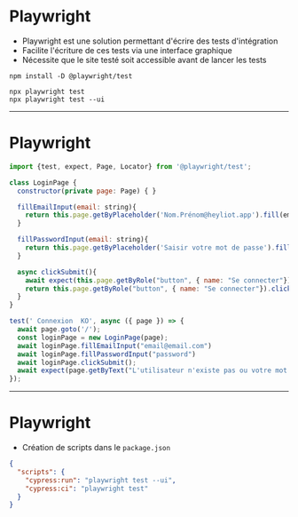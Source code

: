 # Playwright

- Playwright est une solution permettant d'écrire des tests d'intégration
- Facilite l'écriture de ces tests via une interface graphique
- Nécessite que le site testé soit accessible avant de lancer les tests

```shell
npm install -D @playwright/test

npx playwright test
npx playwright test --ui
```

---

# Playwright

```javascript
import {test, expect, Page, Locator} from '@playwright/test';

class LoginPage {
  constructor(private page: Page) { }

  fillEmailInput(email: string){
    return this.page.getByPlaceholder('Nom.Prénom@heyliot.app').fill(email);
  }

  fillPasswordInput(email: string){
    return this.page.getByPlaceholder('Saisir votre mot de passe').fill(email);
  }

  async clickSubmit(){
    await expect(this.page.getByRole("button", { name: "Se connecter"})).toBeEnabled();
    return this.page.getByRole("button", { name: "Se connecter"}).click();
  }
}

test(' Connexion  KO', async ({ page }) => {
  await page.goto('/');
  const loginPage = new LoginPage(page);
  await loginPage.fillEmailInput("email@email.com")
  await loginPage.fillPasswordInput("password")
  await loginPage.clickSubmit();
  await expect(page.getByText("L'utilisateur n'existe pas ou votre mot de passe est erroné")).toBeVisible();
});

```

---

# Playwright

- Création de scripts dans le `package.json`

```json
{
  "scripts": {
    "cypress:run": "playwright test --ui",
    "cypress:ci": "playwright test"
  }
}
```
